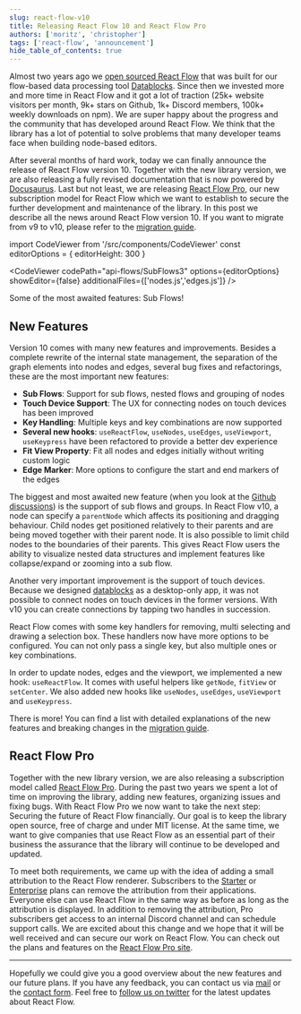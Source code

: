```yaml
---
slug: react-flow-v10
title: Releasing React Flow 10 and React Flow Pro
authors: ['moritz', 'christopher']
tags: ['react-flow', 'announcement']
hide_table_of_contents: true
---
```


Almost two years ago we [open sourced React Flow](https://webkid.io/blog/react-flow-node-based-graph-library/) that was built for our flow-based data processing tool [Datablocks](https://datablocks.pro). Since then we invested more and more time in React Flow and it got a lot of traction (25k+ website visitors per month, 9k+ stars on Github, 1k+ Discord members, 100k+ weekly downloads on npm).
We are super happy about the progress and the community that has developed around React Flow. We think that the library has a lot of potential to solve problems that many developer teams face when building node-based editors.

After several months of hard work, today we can finally announce the release of React Flow version 10. Together with the new library version, we are also releasing a fully revised documentation that is now powered by [Docusaurus](https://docusaurus.io/). Last but not least, we are releasing [React Flow Pro](https://pro.reactflow.dev), our new subscription model for React Flow which we want to establish to secure the further development and maintenance of the library. In this post we describe all the news around React Flow version 10. If you want to migrate from v9 to v10, please refer to the [migration guide](/docs/guides/migrate-to-v10).

<!--truncate-->

import CodeViewer from '/src/components/CodeViewer'
const editorOptions = { editorHeight: 300 }

<div style={{ marginTop: 40 }}/>

<CodeViewer codePath="api-flows/SubFlows3" options={editorOptions} showEditor={false} additionalFiles={['nodes.js','edges.js']} />

<div style={{ fontSize: 12, marginTop: -24, textAlign: 'center', color: '#777' }}>Some of the most awaited features: Sub Flows!</div>

## New Features

Version 10 comes with many new features and improvements. Besides a complete rewrite of the internal state management, the separation of the graph elements into nodes and edges, several bug fixes and refactorings, these are the most important new features:

- **Sub Flows**: Support for sub flows, nested flows and grouping of nodes
- **Touch Device Support**: The UX for connecting nodes on touch devices has been improved
- **Key Handling**: Multiple keys and key combinations are now supported
- **Several new hooks**: `useReactFlow`, `useNodes`, `useEdges`, `useViewport`, `useKeypress` have been refactored to provide a better dev experience
- **Fit View Property**: Fit all nodes and edges initially without writing custom logic
- **Edge Marker**: More options to configure the start and end markers of the edges

The biggest and most awaited new feature (when you look at the [Github discussions](https://github.com/wbkd/react-flow/discussions/1024)) is the support of sub flows and groups. In React Flow v10, a node can specify a `parentNode` which affects its positioning and dragging behaviour. Child nodes get positioned relatively to their parents and are being moved together with their parent node. It is also possible to limit child nodes to the boundaries of their parents. This gives React Flow users the ability to visualize nested data structures and implement features like collapse/expand or zooming into a sub flow.

Another very important improvement is the support of touch devices. Because we designed [datablocks](https://datablocks.pro) as a desktop-only app, it was not possible to connect nodes on touch devices in the former versions. With v10 you can create connections by tapping two handles in succession.

React Flow comes with some key handlers for removing, multi selecting and drawing a selection box. These handlers now have more options to be configured. You can not only pass a single key, but also multiple ones or key combinations.

In order to update nodes, edges and the viewport, we implemented a new hook: `useReactFlow`. It comes with useful helpers like `getNode`, `fitView` or `setCenter`. We also added new hooks like `useNodes`, `useEdges`, `useViewport` and `useKeypress`.

There is more! You can find a list with detailed explanations of the new features and breaking changes in the [migration guide](/docs/guides/migrate-to-v10).

## React Flow Pro

Together with the new library version, we are also releasing a subscription model called [React Flow Pro](https://pro.reactflow.dev). During the past two years we spent a lot of time on improving the library, adding new features, organizing issues and fixing bugs. With React Flow Pro we now want to take the next step: Securing the future of React Flow financially. Our goal is to keep the library open source, free of charge and under MIT license. At the same time, we want to give companies that use React Flow as an essential part of their business the assurance that the library will continue to be developed and updated.

To meet both requirements, we came up with the idea of adding a small attribution to the React Flow renderer. Subscribers to the [Starter](https://pro.reactflow.dev/pricing) or [Enterprise](https://pro.reactflow.dev/pricing) plans can remove the attribution from their applications. Everyone else can use React Flow in the same way as before as long as the attribution is displayed. In addition to removing the attribution, Pro subscribers get access to an internal Discord channel and can schedule support calls.
We are excited about this change and we hope that it will be well received and can secure our work on React Flow. You can check out the plans and features on the [React Flow Pro site](https://pro.reactflow.dev).

---

Hopefully we could give you a good overview about the new features and our future plans.
If you have any feedback, you can contact us via [mail](maito:info@webkid.io) or the [contact form](https://pro.reactflow.dev/contact). Feel free to [follow us on twitter](https://twitter.com/reactflowdev) for the latest updates about React Flow.
